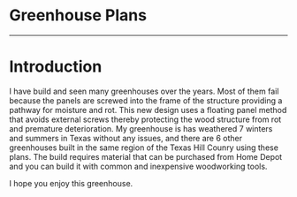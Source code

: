 # Greenhouse Plans
-----------------------------------------------------------------------------------

# Introduction

I have build and seen many greenhouses over the years.  Most of them fail because the panels are screwed into the frame of the structure providing a pathway for moisture and rot.  This new design uses a floating panel method that avoids external screws thereby protecting the wood structure from rot and premature deterioration.  My greenhouse is has weathered 7 winters and summers in Texas without any issues, and there are 6 other greenhouses built in the same region of the Texas Hill Counry using these plans.  The build requires material that can be purchased from Home Depot and you can build it with common and inexpensive woodworking tools.

I hope you enjoy this greenhouse.


